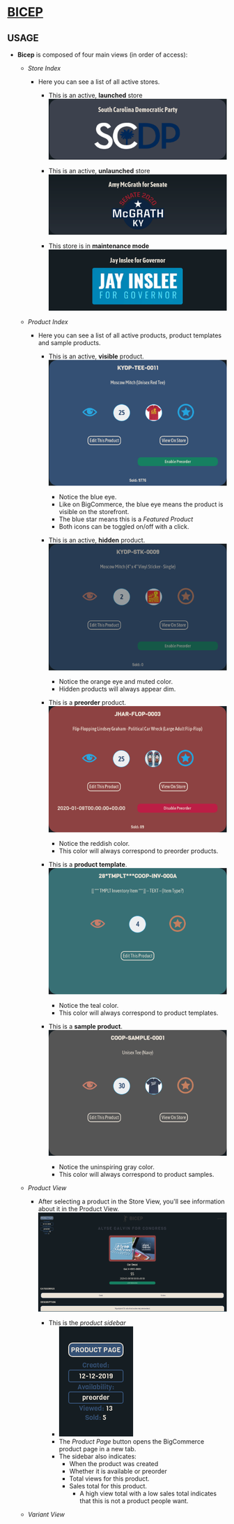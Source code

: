 # [BICEP](https://bicep.bumperapptive.com)

## USAGE
- **Bicep** is composed of four main views (in order of access):
    + *Store Index*
        - Here you can see a list of all active stores.

            + This is an active, **launched** store
            ![](images/bicep-usage0.png)

            + This is an active, **unlaunched** store
            ![](images/bicep-usage1.png)

            + This store is in **maintenance mode**
            ![](images/bicep-usage2.png)

    + *Product Index*
        - Here you can see a list of all active products, product templates and sample products.

            + This is an active, **visible** product.
            ![](images/bicep-usage3.png)

                - Notice the blue eye.
                - Like on BigCommerce, the blue eye means the product is visible on the storefront.
                - The blue star means this is a *Featured Product*
                - Both icons can be toggled on/off with a click.

            + This is an active, **hidden** product.
            ![](images/bicep-usage4.png)

                - Notice the orange eye and muted color.
                - Hidden products will always appear dim.

            + This is a **preorder** product.
            ![](images/bicep-usage5.png)

                - Notice the reddish color.
                - This color will always correspond to preorder products.

            + This is a **product template**.
            ![](images/bicep-usage6.png)

                - Notice the teal color.
                - This color will always correspond to product templates.

            + This is a **sample product**.
            ![](images/bicep-usage7.png)

                - Notice the uninspiring gray color.
                - This color will always correspond to product samples.

    + *Product View*
        - After selecting a product in the Store View, you'll see information about it in the Product View.
        ![](images/bicep-usage8.png)

            + This is the *product sidebar*
                - ![](images/bicep-usage9.png)
                - The *Product Page* button opens the BigCommerce product page in a new tab.
                - The sidebar also indicates:
                    + When the product was created
                    + Whether it is available or preorder
                    + Total views for this product.
                    + Sales total for this product.
                        - A high view total with a low sales total indicates that this is not a product people want.

    + *Variant View*
